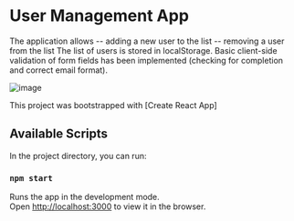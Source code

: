 # User Management App

The application allows
-- adding a new user to the list
-- removing a user from the list
The list of users is stored in localStorage. 
Basic client-side validation of form fields has been implemented (checking for completion and correct email format).

![image](https://github.com/IShabarina/User-Management-App/assets/81320062/c627103d-62a5-483a-ab87-618aaffde155)


This project was bootstrapped with [Create React App]

## Available Scripts

In the project directory, you can run:
### `npm start`

Runs the app in the development mode.\
Open [http://localhost:3000](http://localhost:3000) to view it in the browser.

